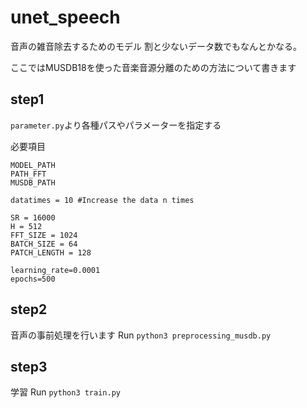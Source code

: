 # unet_speech

音声の雑音除去するためのモデル
割と少ないデータ数でもなんとかなる。

ここではMUSDB18を使った音楽音源分離のための方法について書きます

## step1
`parameter.py`より各種パスやパラメーターを指定する

必要項目
```
MODEL_PATH
PATH_FFT
MUSDB_PATH

datatimes = 10 #Increase the data n times

SR = 16000
H = 512
FFT_SIZE = 1024
BATCH_SIZE = 64
PATCH_LENGTH = 128

learning_rate=0.0001
epochs=500
```

## step2
音声の事前処理を行います
Run `python3 preprocessing_musdb.py`

## step3
学習
Run `python3 train.py`
